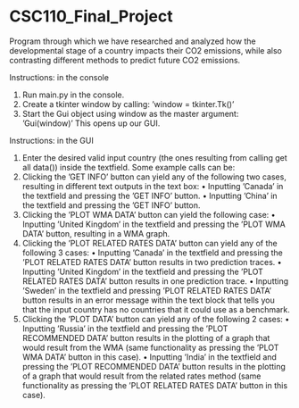 # CSC110_Final_Project
Program through which we have researched and analyzed how the developmental stage of a country impacts their CO2 emissions, while also contrasting different methods to predict future CO2 emissions.

Instructions: in the console
1. Run main.py in the console.
2. Create a tkinter window by calling: ’window = tkinter.Tk()’
3. Start the Gui object using window as the master argument: ’Gui(window)’
This opens up our GUI.

Instructions: in the GUI
1. Enter the desired valid input country (the ones resulting from calling get all data()) inside the textfield. Some
example calls can be:
2. Clicking the ’GET INFO’ button can yield any of the following two cases, resulting in different text outputs in
the text box:
• Inputting ’Canada’ in the textfield and pressing the ’GET INFO’ button.
• Inputting ’China’ in the textfield and pressing the ’GET INFO’ button.
3. Clicking the ’PLOT WMA DATA’ button can yield the following case:
• Inputting ’United Kingdom’ in the textfield and pressing the ’PLOT WMA DATA’ button, resulting in a
WMA graph.
4. Clicking the ’PLOT RELATED RATES DATA’ button can yield any of the following 3 cases:
• Inputting ’Canada’ in the textfield and pressing the ’PLOT RELATED RATES DATA’ button results in
two prediction traces.
• Inputting ’United Kingdom’ in the textfield and pressing the ’PLOT RELATED RATES DATA’ button
results in one prediction trace.
• Inputting ’Sweden’ in the textfield and pressing ’PLOT RELATED RATES DATA’ button results in an
error message within the text block that tells you that the input country has no countries that it could
use as a benchmark.
5. Clicking the ’PLOT DATA’ button can yield any of the following 2 cases:
• Inputting ’Russia’ in the textfield and pressing the ’PLOT RECOMMENDED DATA’ button results in
the plotting of a graph that would result from the WMA (same functionality as pressing the ’PLOT WMA
DATA’ button in this case).
• Inputting ’India’ in the textfield and pressing the ’PLOT RECOMMENDED DATA’ button results in the
plotting of a graph that would result from the related rates method (same functionality as pressing the
’PLOT RELATED RATES DATA’ button in this case).
